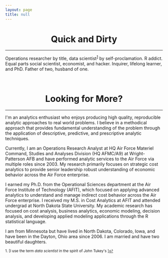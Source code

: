 ```yaml
---
layout: page
title: null
---
```


<style>
div {
    text-align: justify;
    text-justify: inter-word;
}
</style>

# <center>Quick and Dirty</center>
***
Operations researcher by title, data scientist<sup><a href="#fn1" id="ref1">1</a></sup> by self-proclamation.  R addict.  Equal parts social scientist, economist, and hacker.  Inquirer, lifelong learner, and PhD.  Father of two, husband of one.

<br>

# <center>Looking for More?</center>
***
I'm an analytics enthusiast who enjoys producing high quality, reproducible analytic approaches to real world problems.  I believe in a methodical approach that provides fundamental understanding of the problem through the application of descriptive, predictive, and prescriptive analytic techniques.

Currently, I am an Operations Research Analyst at HQ Air Force Materiel Command, Studies and Analyses Division (HQ AFMC/A9) at Wright-Patterson AFB and have performed analytic services to the Air Force via multiple roles since 2003.  My research primarily focuses on strategic cost analytics to provide senior leadership robust understanding of economic behavior across the Air Force enterprise.  

I earned my Ph.D. from the Operational Sciences department at the Air Force Institute of Technology (AFIT), which focused on applying advanced analytics to understand and manage indirect cost behavior across the Air Force enterprise.  I received my M.S. in Cost Analytics at AFIT and attended undergrad at North Dakota State University.  My academic research has focused on cost analysis, business analytics, economic modeling, decision analysis, and developing applied modeling applications through the R statistical language. 

I am from Minnesota but have lived in North Dakota, Colorado, Iowa, and have been in the Dayton, Ohio area since 2006.  I am married and have two beautiful daughters.









<sup id="fn1">1. [I use the term *data scientist* in the spirit of John Tukey's ]<a href="#ref1" title="Jump back to footnote 1 in the text.">↩</a></sup>
